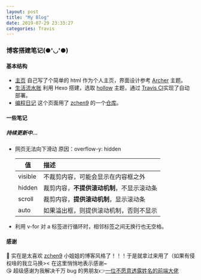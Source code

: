 ```yaml
---
layout: post
title: "My Blog"
date: 2019-07-29 23:33:27
categories: Travis
---
```

### 博客搭建笔记(●'◡'●)

#### 基本结构  
- [主页](https://lsq210.github.io/)  自己写了个简单的 html 作为个人主页，界面设计参考 [Archer](https://github.com/fi3ework/hexo-theme-archer) 主题。
- [生活流水账](https://lsq210.github.io/life/) 利用 Hexo 搭建，选取 [hollow](https://github.com/zchen9/hexo-theme-hollow) 主题，通过 [Travis CI](https://travis-ci.com/)实现了自动部署。
- [编程日记](https://lsq210.github.io/code/) 这个页面用了 [zchen9](https://github.com/zchen9) 的一个[仓库](https://github.com/zchen9/code)。

#### 一些笔记
##### 持续更新中...
- 网页无法向下滑动 原因：overflow-y: hidden    

   值     |描述
   -------|:---
   visible|不裁剪内容，可能会显示在内容框之外
   hidden |裁剪内容，**不提供滚动机制**，不显示滚动条
   scroll |裁剪内容，**提供滚动机制**，显示滚动条
   auto   |如果溢出框，则提供滚动机制，否则不显示
- 利用 v-for 对 a 标签进行循环时，相邻标签之间无换行也无空格。  

#### 感谢
💖 实在是太喜欢 [zchen9](https://github.com/zchen9) 小姐姐的博客风格了！！！于是就拿过来用了（如果有侵权啥的我立马换>< 在这里悄悄地表示感谢~  
😘 超级感谢为我解决千万 bug 的男朋友👉[一位不愿意透露姓名的前端大佬](https://github.com/CS-Tao)
